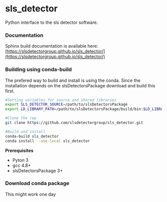 # sls_detector
Python interface to the sls detector software.

### Documentation ###
Sphinx build documentation is available here:
[https://slsdetectorgroup.github.io/sls_detector/](https://slsdetectorgroup.github.io/sls_detector/)

### Building using conda-build ###

The prefered way to build and install is using the conda.  Since the installation depends on the slsDetectorsPackage download and build this first.

```bash
#Setting variables for source and shared libraries
export SLS_DETECTOR_SOURCE=/path/to/slsDetectorsPackage
export LD_LIBRARY_PATH=/path/to/slsDetectorsPackage/build/bin:$LD_LIBRARY_PATH

#Clone the rep
git clone https://github.com/slsdetectorgroup/sls_detector.git

#Build and install
conda-build sls_detector
conda install --use-local sls_detector

```
**Prerequisites**
 * Pyton 3
 * gcc 4.8+
 * slsDetectorsPackage 3+ 

### Download conda package ###
This might work one day
